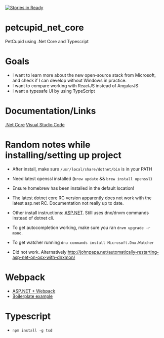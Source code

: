 [![Stories in Ready](https://badge.waffle.io/jansabbe/petcupid_net_core.png?label=ready&title=Ready)](https://waffle.io/jansabbe/petcupid_net_core)

# petcupid_net_core
PetCupid using .Net Core and Typescript

# Goals

* I want to learn more about the new open-source stack from Microsoft, and check if I can develop without Windows in practice.
* I want to compare working with ReactJS instead of AngularJS
* I want a typesafe UI by using TypeScript

# Documentation/Links

[.Net Core](https://dotnet.github.io/)
[Visual Studio Code](https://code.visualstudio.com)

# Random notes while installing/setting up project

* After install, make sure `/usr/local/share/dotnet/bin` is in your PATH
* Need latest openssl installed (`brew update` && `brew install openssl`)
* Ensure homebrew has been installed in the default location!

* The latest dotnet core RC version apparently does not work with the latest asp.net RC. Documentation not really up to date.

* Other install instructions: [ASP.NET](https://docs.asp.net/en/latest/getting-started/installing-on-mac.html). Still uses dnx/dnvm commands instead of dotnet cli.

* To get autocompletion working, make sure you ran `dnvm upgrade -r mono`. 
* To get watcher running `dnu commands install Microsoft.Dnx.Watcher`
* Did not work.
	Alternatively http://johnpapa.net/automatically-restarting-asp-net-on-osx-with-dnxmon/


# Webpack

* [ASP.NET + Webpack](http://xabikos.com/javascript%20module%20bundler/javascript%20dependencies%20management/css%20module%20bundler/css%20dependencies%20management/2015/12/15/asp.net-5-and-webpack-part-1.html)
* [Boilerplate example](https://github.com/xabikos/aspnet5-react-webpack-boilerplate)

# Typescript

* `npm install -g tsd`